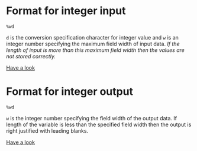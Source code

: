 # Format for integer input

`%wd`

`d` is the conversion specification character for integer value and `w` is an integer number specifying the maximum field width of input data. _If the length of input is more than this maximum field width then the values are not stored correctly._

[Have a look](https://github.com/C0DER11101/CPrograms/blob/CProgramming/Basics/tests/FormatInt.md)


# Format for integer output

`%wd`

`w` is the integer number specifying the field width of the output data. If length of the variable is less than the specified field width then the output is right justified with leading blanks.

[Have a look](https://github.com/C0DER11101/CPrograms/blob/CProgramming/Basics/tests/FormatInt2.md)
